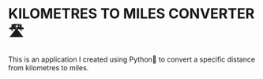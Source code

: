 # KILOMETRES TO MILES CONVERTER🛣️

This is an application I created using Python🐍 to convert a specific distance from kilometres to miles. 
